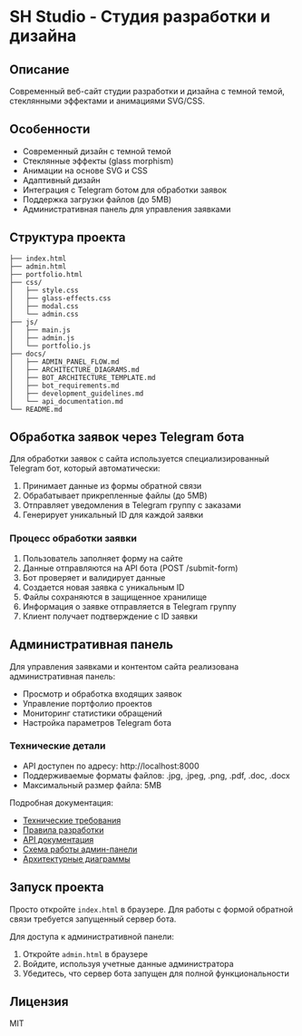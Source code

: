 # SH Studio - Студия разработки и дизайна

## Описание
Современный веб-сайт студии разработки и дизайна с темной темой, стеклянными эффектами и анимациями SVG/CSS.

## Особенности
- Современный дизайн с темной темой
- Стеклянные эффекты (glass morphism)
- Анимации на основе SVG и CSS
- Адаптивный дизайн
- Интеграция с Telegram ботом для обработки заявок
- Поддержка загрузки файлов (до 5MB)
- Административная панель для управления заявками

## Структура проекта
```
├── index.html
├── admin.html
├── portfolio.html
├── css/
│   ├── style.css
│   ├── glass-effects.css
│   ├── modal.css
│   └── admin.css
├── js/
│   ├── main.js
│   ├── admin.js
│   └── portfolio.js
├── docs/
│   ├── ADMIN_PANEL_FLOW.md
│   ├── ARCHITECTURE_DIAGRAMS.md
│   ├── BOT_ARCHITECTURE_TEMPLATE.md
│   ├── bot_requirements.md
│   ├── development_guidelines.md
│   └── api_documentation.md
└── README.md
```

## Обработка заявок через Telegram бота

Для обработки заявок с сайта используется специализированный Telegram бот, который автоматически:
1. Принимает данные из формы обратной связи
2. Обрабатывает прикрепленные файлы (до 5MB)
3. Отправляет уведомления в Telegram группу с заказами
4. Генерирует уникальный ID для каждой заявки

### Процесс обработки заявки
1. Пользователь заполняет форму на сайте
2. Данные отправляются на API бота (POST /submit-form)
3. Бот проверяет и валидирует данные
4. Создается новая заявка с уникальным ID
5. Файлы сохраняются в защищенное хранилище
6. Информация о заявке отправляется в Telegram группу
7. Клиент получает подтверждение с ID заявки

## Административная панель
Для управления заявками и контентом сайта реализована административная панель:
- Просмотр и обработка входящих заявок
- Управление портфолио проектов
- Мониторинг статистики обращений
- Настройка параметров Telegram бота

### Технические детали
- API доступен по адресу: http://localhost:8000
- Поддерживаемые форматы файлов: .jpg, .jpeg, .png, .pdf, .doc, .docx
- Максимальный размер файла: 5MB

Подробная документация:
- [Технические требования](docs/bot_requirements.md)
- [Правила разработки](docs/development_guidelines.md)
- [API документация](docs/api_documentation.md)
- [Схема работы админ-панели](docs/ADMIN_PANEL_FLOW.md)
- [Архитектурные диаграммы](docs/ARCHITECTURE_DIAGRAMS.md)

## Запуск проекта
Просто откройте `index.html` в браузере. Для работы с формой обратной связи требуется запущенный сервер бота.

Для доступа к административной панели:
1. Откройте `admin.html` в браузере
2. Войдите, используя учетные данные администратора
3. Убедитесь, что сервер бота запущен для полной функциональности

## Лицензия
MIT